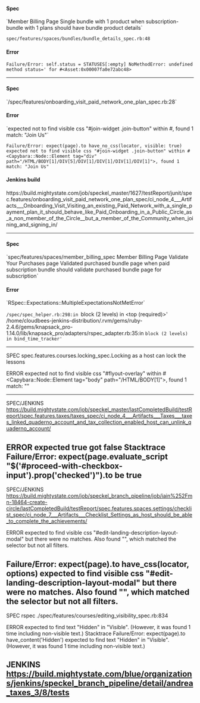 <h4>Spec</h4>
`Member Billing Page Single bundle with 1 product when subscription-bundle with 1 plans should
have bundle product details`

`spec/features/spaces/bundles/bundle_details_spec.rb:48`

<h4>Error</h4>

`Failure/Error: self.status = STATUSES[:empty]
NoMethodError:
       undefined method status=' for #<Asset:0x00007fa0e72abc48>`

------------------------------------------------------------------------------------------------

<h4>Spec</h4>
`/spec/features/onboarding_visit_paid_network_one_plan_spec.rb:28`

<h4>Error</h4>
`expected not to find visible css "#join-widget .join-button" within
#<Capybara::Node::Element tag="div" path="/HTML/BODY[1]/DIV[5]/DIV[1]/DIV[1]/DIV[1]/DIV[1]">,
found 1 match: "Join Us"`

`Failure/Error: expect(page).to have_no_css(locator, visible: true)
  expected not to find visible css "#join-widget .join-button" within
  #<Capybara::Node::Element tag="div" path="/HTML/BODY[1]/DIV[5]/DIV[1]/DIV[1]/DIV[1]/DIV[1]">,
  found 1 match: "Join Us"`

<h4>Jenkins build</h4>
https://build.mightystate.com/job/speckel_master/1627/testReport/junit/spec.features/onboarding_visit_paid_network_one_plan_spec/ci_node_4___Artifacts___Onboarding_Visit_Visiting_an_existing_Paid_Network_with_a_single_payment_plan_it_should_behave_like_Paid_Onboarding_in_a_Public_Circle_as_a_non_member_of_the_Circle__but_a_member_of_the_Community_when_joining_and_signing_in/

--------------------------------------------------------------------------------------------------------------------------------------------------------------------------------------------------------------------------------------------------------------------------------------------------------------------------------------------------------------------------------------------
<h4>Spec</h4>
`spec/features/spaces/member_billing_spec
Member Billing Page Validate Your Purchases page Validated purchased bundle page when paid subscription bundle should validate purchased bundle page for subscription`

<h4>Error</h4>
`RSpec::Expectations::MultipleExpectationsNotMetError`

`/spec/spec_helper.rb:298:in `block (2 levels) in <top (required)>'
/home/cloudbees-jenkins-distribution/.rvm/gems/ruby-2.4.6/gems/knapsack_pro-1.14.0/lib/knapsack_pro/adapters/rspec_adapter.rb:35:in `block (2 levels) in bind_time_tracker'`

------------------------------------------------------------------------------------------------------------------------------------------------------------------------------------------------------------------
SPEC
 spec.features.courses.locking_spec.Locking as a host can lock the lessons

ERROR
expected not to find visible css "#flyout-overlay" within #<Capybara::Node::Element tag="body" path="/HTML/BODY[1]">, found 1 match: ""

-------------------------------------------------------------------------------------------------------------------------------------------------------

SPEC/JENKINS
https://build.mightystate.com/job/speckel_master/lastCompletedBuild/testReport/spec.features.taxes/taxes_spec/ci_node_4___Artifacts___Taxes___taxes_linked_quaderno_account_and_tax_collection_enabled_host_can_unlink_quaderno_account/

ERROR
expected true      got false
Stacktrace
Failure/Error: expect(page.evaluate_script "$('#proceed-with-checkbox-input').prop('checked')").to be true
---------------------------------------------------------------------------------------------------------------------------------------------------------------
SPEC/JENKINS
https://build.mightystate.com/job/speckel_branch_pipeline/job/iain%252Fmn-18464-create-circle/lastCompletedBuild/testReport/spec.features.spaces.settings/checklist_spec/ci_node_7___Artifacts___Checklist_Settings_as_host_should_be_able_to_complete_the_achievements/

ERROR
expected to find visible css "#edit-landing-description-layout-modal" but there were no matches. Also found "", which matched the selector but not all filters.

Failure/Error: expect(page).to have_css(locator, options)
  expected to find visible css "#edit-landing-description-layout-modal" but there were no matches. Also found "", which matched the selector but not all filters.
-------------------------------------------------------------------------------------------------------------------------------------------------------------------------------------------
SPEC
rspec ./spec/features/courses/editing_visibility_spec.rb:834

ERROR
expected to find text "Hidden" in "Visible". (However, it was found 1 time including non-visible text.)
Stacktrace
Failure/Error: expect(page).to have_content('Hidden')
  expected to find text "Hidden" in "Visible". (However, it was found 1 time including non-visible text.)

JENKINS
https://build.mightystate.com/blue/organizations/jenkins/speckel_branch_pipeline/detail/andrea_taxes_3/8/tests
---------------------------------------------------------------------------------------------------------------------------------------------------------------------------------------------------
